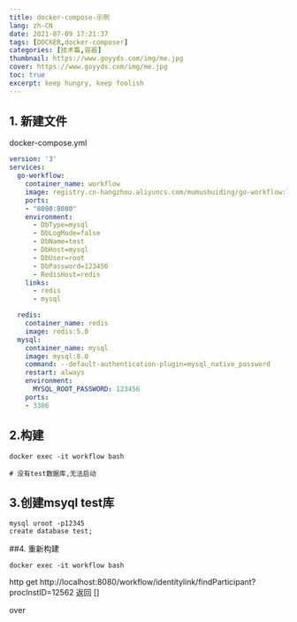 ```yaml
---
title: docker-compose-示例
lang: zh-CN
date: 2021-07-09 17:21:37
tags: [DOCKER,docker-composer]
categories: [技术篇,容器]
thumbnail: https://www.goyyds.com/img/me.jpg
cover: https://www.goyyds.com/img/me.jpg
toc: true
excerpt: keep hungry, keep foolish
---
```


## 1. 新建文件
docker-compose.yml
```yaml
version: '3'
services:
  go-workflow:
    container_name: workflow      
    image: registry.cn-hangzhou.aliyuncs.com/mumushuiding/go-workflow:latest
    ports:
    - "8080:8080"
    environment:
      - DbType=mysql
      - DbLogMode=false
      - DbName=test
      - DbHost=mysql
      - DbUser=root
      - DbPassword=123456
      - RedisHost=redis
    links:
      - redis
      - mysql

  redis:
    container_name: redis
    image: redis:5.0
  mysql:
    container_name: mysql
    image: mysql:8.0
    command: --default-authentication-plugin=mysql_native_password
    restart: always
    environment:
      MYSQL_ROOT_PASSWORD: 123456
    ports:
    - 3306
```

## 2.构建
```shell script
docker exec -it workflow bash

# 没有test数据库,无法启动
```

## 3.创建msyql test库
```shell script
mysql uroot -p12345
create database test;
```

##4. 重新构建
```shell script
docker exec -it workflow bash
```

http get http://localhost:8080/workflow/identitylink/findParticipant?procInstID=12562
返回 []

over
